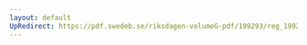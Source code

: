 ```yaml
---
layout: default
UpRedirect: https://pdf.swedeb.se/riksdagen-volumeG-pdf/199293/reg_199293/reg_199293_0486.pdf
---
```

